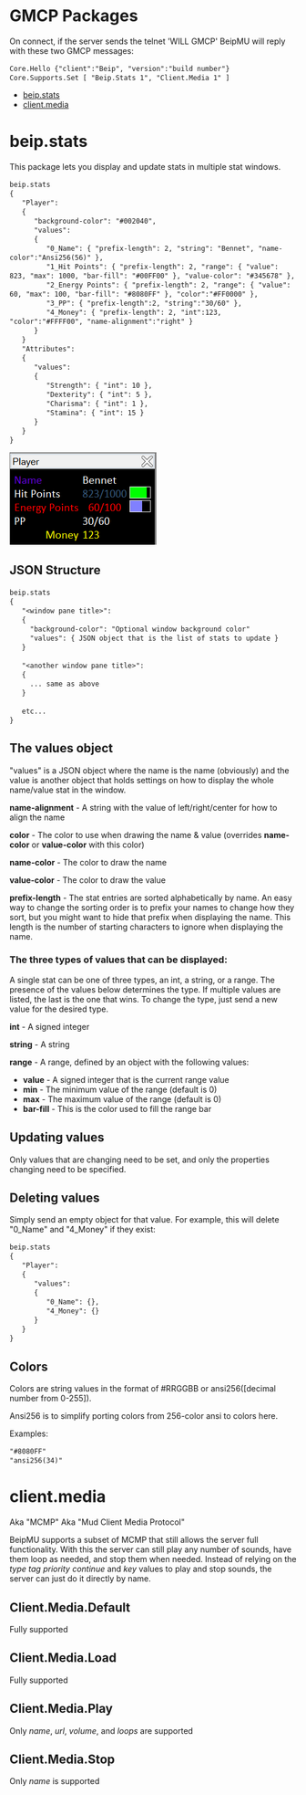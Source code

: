 # GMCP Packages 

On connect, if the server sends the telnet 'WILL GMCP' BeipMU will reply with these two GMCP messages:

    Core.Hello {"client":"Beip", "version":"build number"}
    Core.Supports.Set [ "Beip.Stats 1", "Client.Media 1" ]
    
* [beip.stats](#beipstats)
* [client.media](#clientmedia)

# beip.stats

This package lets you display and update stats in multiple stat windows.

```
beip.stats
{
   "Player":
   {
      "background-color": "#002040",
      "values":
      {
         "0_Name": { "prefix-length": 2, "string": "Bennet", "name-color":"Ansi256(56)" },
         "1_Hit Points": { "prefix-length": 2, "range": { "value": 823, "max": 1000, "bar-fill": "#00FF00" }, "value-color": "#345678" },
         "2_Energy Points": { "prefix-length": 2, "range": { "value": 60, "max": 100, "bar-fill": "#8080FF" }, "color":"#FF0000" },
         "3_PP": { "prefix-length":2, "string":"30/60" },
         "4_Money": { "prefix-length": 2, "int":123, "color":"#FFFF00", "name-alignment":"right" }
      }
   }
   "Attributes":
   {
      "values":
      {
         "Strength": { "int": 10 },
         "Dexterity": { "int": 5 },
         "Charisma": { "int": 1 },
         "Stamina": { "int": 15 }
      }
   }
}
```

![Image of Sample](/images/GMCP_Stats.png)

## JSON Structure

```
beip.stats
{
   "<window pane title>":
   {
     "background-color": "Optional window background color"
     "values": { JSON object that is the list of stats to update }
   }
   
   "<another window pane title>":
   {
     ... same as above
   }
   
   etc...
}
```

## The values object

"values" is a JSON object where the name is the name (obviously) and the value is another object that holds settings on how to display the whole name/value stat in the window.

**name-alignment** - A string with the value of left/right/center for how to align the name

**color** - The color to use when drawing the name & value (overrides **name-color** or **value-color** with this color)

**name-color** - The color to draw the name

**value-color** - The color to draw the value

**prefix-length** - The stat entries are sorted alphabetically by name. An easy way to change the sorting order is to prefix your names to change how they sort, but you might want to hide that prefix when displaying the name. This length is the number of starting characters to ignore when displaying the name.

### The three types of values that can be displayed:

A single stat can be one of three types, an int, a string, or a range. The presence of the values below determines the type. If multiple values are listed, the last is the one that wins. To change the type, just send a new value for the desired type.

**int** - A signed integer

**string** - A string

**range** - A range, defined by an object with the following values:

* **value** - A signed integer that is the current range value
* **min** - The minimum value of the range (default is 0)
* **max** - The maximum value of the range (default is 0)
* **bar-fill** - This is the color used to fill the range bar

## Updating values

Only values that are changing need to be set, and only the properties changing need to be specified.

## Deleting values

Simply send an empty object for that value. For example, this will delete "0_Name" and "4_Money" if they exist:

```
beip.stats
{
   "Player":
   {
      "values":
      {
         "0_Name": {},
         "4_Money": {}
      }
   }
}
```

## Colors

Colors are string values in the format of #RRGGBB or ansi256([decimal number from 0-255]).

Ansi256 is to simplify porting colors from 256-color ansi to colors here.

Examples:

```
"#8080FF"
"ansi256(34)"
```

# client.media

Aka "MCMP" Aka "Mud Client Media Protocol"

BeipMU supports a subset of MCMP that still allows the server full functionality. With this the server can still play any number of sounds, have them loop as needed, and stop them when needed. Instead of relying on the *type* *tag* *priority* *continue* and *key* values to play and stop sounds, the server can just do it directly by name.

## Client.Media.Default

Fully supported

## Client.Media.Load

Fully supported

## Client.Media.Play

Only *name*, *url*, *volume*, and *loops* are supported

## Client.Media.Stop

Only *name* is supported
